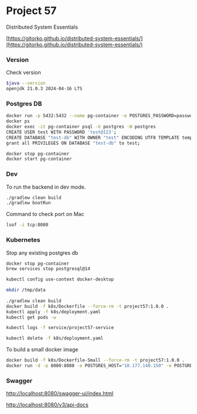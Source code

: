 # Project 57

Distributed System Essentials

[https://gitorko.github.io/distributed-system-essentials/](https://gitorko.github.io/distributed-system-essentials/)

### Version

Check version

```bash
$java --version
openjdk 21.0.3 2024-04-16 LTS
```

### Postgres DB

```bash
docker run -p 5432:5432 --name pg-container -e POSTGRES_PASSWORD=password -d postgres:14
docker ps
docker exec -it pg-container psql -U postgres -W postgres
CREATE USER test WITH PASSWORD 'test@123';
CREATE DATABASE "test-db" WITH OWNER "test" ENCODING UTF8 TEMPLATE template0;
grant all PRIVILEGES ON DATABASE "test-db" to test;

docker stop pg-container
docker start pg-container
```

### Dev

To run the backend in dev mode.

```bash
./gradlew clean build
./gradlew bootRun

```

Command to check port on Mac

```bash
lsof -i tcp:8080
```

### Kubernetes

Stop any existing postgres db

```bash
docker stop pg-container
brew services stop postgresql@14
```

```bash
kubectl config use-context docker-desktop

mkdir /tmp/data
 
./gradlew clean build
docker build -f k8s/Dockerfile --force-rm -t project57:1.0.0 .
kubectl apply -f k8s/deployment.yaml
kubectl get pods -w

kubectl logs -f service/project57-service

kubectl delete -f k8s/deployment.yaml
```

To build a small docker image

```bash
docker build -f k8s/Dockerfile-Small --force-rm -t project57:1.0.0 . 
docker run -d -p 8080:8080 -e POSTGRES_HOST="10.177.140.150" -e POSTGRES_DB="test-db" -e POSTGRES_USER="test" -e POSTGRES_PASSWORD="test@123" project57:1.0.0
```

### Swagger

[http://localhost:8080/swagger-ui/index.html](http://localhost:8080/swagger-ui/index.html)

[http://localhost:8080/v3/api-docs](http://localhost:8080/v3/api-docs)